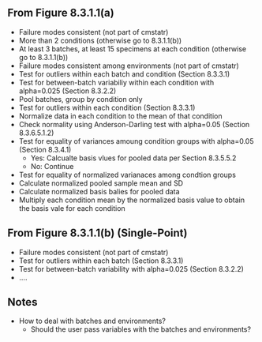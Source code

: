 
## From Figure 8.3.1.1(a)

- Failure modes consistent (not part of cmstatr)
- More than 2 conditions (otherwise go to 8.3.1.1(b))
- At least 3 batches, at least 15 specimens at each condition (otherwise go to 8.3.1.1(b))
- Failure modes consistent among environments (not part of cmstatr)
- Test for outliers within each batch and condition (Section 8.3.3.1)
- Test for between-batch variabiliy within each condition with alpha=0.025 (Section 8.3.2.2)
- Pool batches, group by condition only
- Test for outliers within each condition (Section 8.3.3.1)
- Normalize data in each condition to the mean of that condition
- Check normality using Anderson-Darling test with alpha=0.05 (Section 8.3.6.5.1.2)
- Test for equality of variances amoung condition groups with alpha=0.05 (Section 8.3.4.1)
  - Yes: Calcualte basis vlues for pooled data per Section 8.3.5.5.2
  - No: Continue
- Test for equality of normalized varianaces among condtion groups
- Calculate normalized pooled sample mean and SD
- Calculate normalized basis balies for pooled data
- Multiply each condition mean by the normalized basis value to obtain the basis vale for each condition

## From Figure 8.3.1.1(b) (Single-Point)

- Failure modes consistent (not part of cmstatr)
- Test for outliers within each batch (Section 8.3.3.1)
- Test for between-batch variability with alpha=0.025 (Section 8.3.2.2)
- ....


## Notes
- How to deal with batches and environments?
  - Should the user pass variables with the batches and environments?
